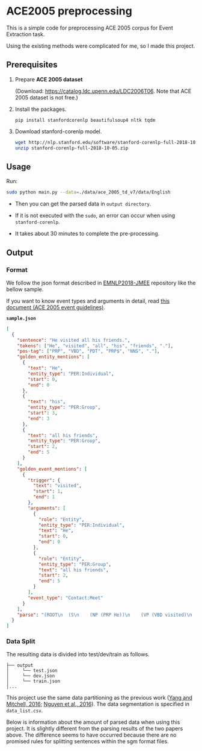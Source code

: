 # ACE2005 preprocessing

This is a simple code for preprocessing ACE 2005 corpus for Event Extraction task. 

Using the existing methods were complicated for me, so I made this project.

## Prerequisites

1. Prepare **ACE 2005 dataset** 

   (Download: https://catalog.ldc.upenn.edu/LDC2006T06. Note that ACE 2005 dataset is not free.)

2. Install the packages.
   ```
   pip install stanfordcorenlp beautifulsoup4 nltk tqdm
   ```
    
3. Download stanford-corenlp model.
    ```bash
    wget http://nlp.stanford.edu/software/stanford-corenlp-full-2018-10-05.zip
    unzip stanford-corenlp-full-2018-10-05.zip
    ```

## Usage

Run:

```bash
sudo python main.py --data=./data/ace_2005_td_v7/data/English
``` 

- Then you can get the parsed data in `output directory`. 

- If it is not executed with the `sudo`, an error can occur when using `stanford-corenlp`.

- It takes about 30 minutes to complete the pre-processing.

## Output

### Format

We follow the json format described in [EMNLP2018-JMEE](https://github.com/lx865712528/EMNLP2018-JMEE) repository like the bellow sample.

If you want to know event types and arguments in detail, read [this document (ACE 2005 event guidelines)](https://www.ldc.upenn.edu/sites/www.ldc.upenn.edu/files/english-events-guidelines-v5.4.3.pdf).


**`sample.json`**
```json
[
  {
    "sentence": "He visited all his friends.",
    "tokens": ["He", "visited", "all", "his", "friends", "."],
    "pos-tag": ["PRP", "VBD", "PDT", "PRP$", "NNS", "."],
    "golden_entity_mentions": [
      {
        "text": "He", 
        "entity_type": "PER:Individual",
        "start": 0,
        "end": 0
      },
      {
        "text": "his",
        "entity_type": "PER:Group",
        "start": 3,
        "end": 3
      },
      {
        "text": "all his friends",
        "entity_type": "PER:Group",
        "start": 2,
        "end": 5
      }
    ],
    "golden_event_mentions": [
      {
        "trigger": {
          "text": "visited",
          "start": 1,
          "end": 1
        },
        "arguments": [
          {
            "role": "Entity",
            "entity_type": "PER:Individual",
            "text": "He",
            "start": 0,
            "end": 0
          },
          {
            "role": "Entity",
            "entity_type": "PER:Group",
            "text": "all his friends",
            "start": 2,
            "end": 5
          }
        ],
        "event_type": "Contact:Meet"
      }
    ],
    "parse": "(ROOT\n  (S\n    (NP (PRP He))\n    (VP (VBD visited)\n      (NP (PDT all) (PRP$ his) (NNS friends)))\n    (. .)))"
  }
]
```


### Data Split

The resulting data is divided into test/dev/train as follows.
```
├── output
│     └── test.json
│     └── dev.json
│     └── train.json
│...
```

This project use the same data partitioning as the previous work ([Yang and Mitchell, 2016](https://www.cs.cmu.edu/~bishan/papers/joint_event_naacl16.pdf);  [Nguyen et al., 2016](https://www.aclweb.org/anthology/N16-1034)). The data segmentation is specified in `data_list.csv`.

Below is information about the amount of parsed data when using this project. It is slightly different from the parsing results of the two papers above. The difference seems to have occurred because there are no promised rules for splitting sentences within the sgm format files.

